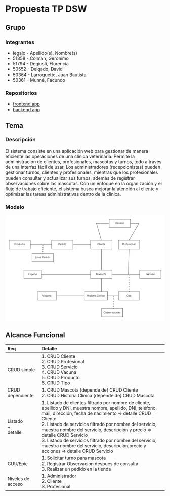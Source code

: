# Propuesta TP DSW

## Grupo
### Integrantes
* legajo - Apellido(s), Nombre(s)
* 51358 - Colman, Geronimo
* 51794 - Degiusti, Florencia
* 50552 - Delgado, David
* 50364 - Larroquette, Juan Bautista
* 50361 - Munné, Facundo


### Repositorios
* [frontend app](http://hyperlinkToGihubOrGitlab)
* [backend app](http://hyperlinkToGihubOrGitlab)

## Tema
### Descripción
El sistema consiste en una aplicación web para gestionar de manera eficiente las operaciones de una clínica veterinaria. Permite la administración de clientes, profesionales, mascotas y turnos, todo a través de una interfaz fácil de usar. Los administradores (recepcionistas) pueden gestionar turnos, clientes y profesionales, mientras que los profesionales pueden consultar y actualizar sus turnos, además de registrar observaciones sobre las mascotas. Con un enfoque en la organización y el flujo de trabajo eficiente, el sistema busca mejorar la atención al cliente y optimizar las tareas administrativas dentro de la clínica.

### Modelo
![imagen del modelo](./img/imagen_2025-03-10_193043053.png)


## Alcance Funcional 



|Req|Detalle|
|:-|:-|
|CRUD simple|1. CRUD Cliente<br>2. CRUD Profesional<br>3. CRUD Servicio<br>4. CRUD Vacuna<br>5. CRUD Producto<br>6. CRUD Tipo|
|CRUD dependiente|1. CRUD Mascota {depende de} CRUD Cliente<br>2. CRUD Historia Clinica {depende de} CRUD Mascota<br>|
|Listado<br>+<br>detalle| 1. Listado de clientes filtrado por nombre de cliente, apellido y DNI, muestra nombre, apellido, DNI, teléfono, mail, dirección, fecha de nacimiento => detalle CRUD Cliente<br> 2. Listado de servicios filtrado por nombre del servicio, muestra nombre del servicio, descripción y precio => detalle CRUD Servicio<br>3. Listado de servicios filtrado por nombre del servicio, muestra nombre del servicio, descripción,precio y acciones => detalle CRUD Servicio|
|CUU/Epic|1. Solicitar turno para mascota<br>2. Registrar Observacion despues de consulta<br>3. Realizar un pedido en la tienda|
|Niveles de acceso|1. Administrador<br>2. Cliente<br>3. Profesional|


